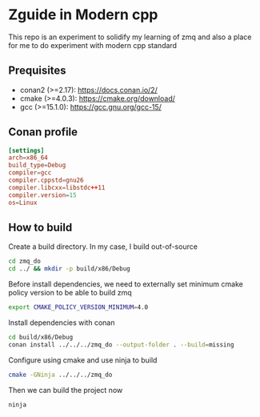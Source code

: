 # Zguide in Modern cpp

This repo is an experiment to solidify my learning of zmq and also a place for me
to do experiment with modern cpp standard

## Prequisites

- conan2 (>=2.17): https://docs.conan.io/2/
- cmake (>=4.0.3): https://cmake.org/download/
- gcc (>=15.1.0): https://gcc.gnu.org/gcc-15/

## Conan profile

```toml
[settings]
arch=x86_64
build_type=Debug
compiler=gcc
compiler.cppstd=gnu26
compiler.libcxx=libstdc++11
compiler.version=15
os=Linux
```

## How to build

Create a build directory. In my case, I build out-of-source

```bash
cd zmq_do
cd ../ && mkdir -p build/x86/Debug
```

Before install dependencies, we need to externally set minimum cmake policy
version to be able to build zmq

```bash
export CMAKE_POLICY_VERSION_MINIMUM=4.0
```

Install dependencies with conan

```bash
cd build/x86/Debug
conan install ../../../zmq_do --output-folder . --build=missing
```

Configure using cmake and use ninja to build

```bash
cmake -GNinja ../../../zmq_do
```

Then we can build the project now

```bash
ninja
```


